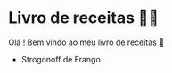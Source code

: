 # Livro de receitas :man_cook:



Olá ! Bem vindo ao meu livro de receitas :wave:

- Strogonoff de Frango
